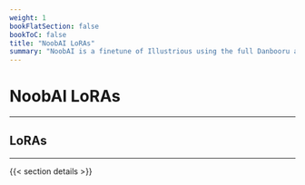 ```yaml
---
weight: 1
bookFlatSection: false
bookToC: false
title: "NoobAI LoRAs"
summary: "NoobAI is a finetune of Illustrious using the full Danbooru and e621 datasets. There are two different versions of the model, one with `eps` and one with `v-prediction`. I'm currently training for the v-pred 0.65S version unless otherwise specified."
---
```


<!--markdownlint-disable MD025 -->

# NoobAI LoRAs

---

## LoRAs

---

{{< section details >}}

